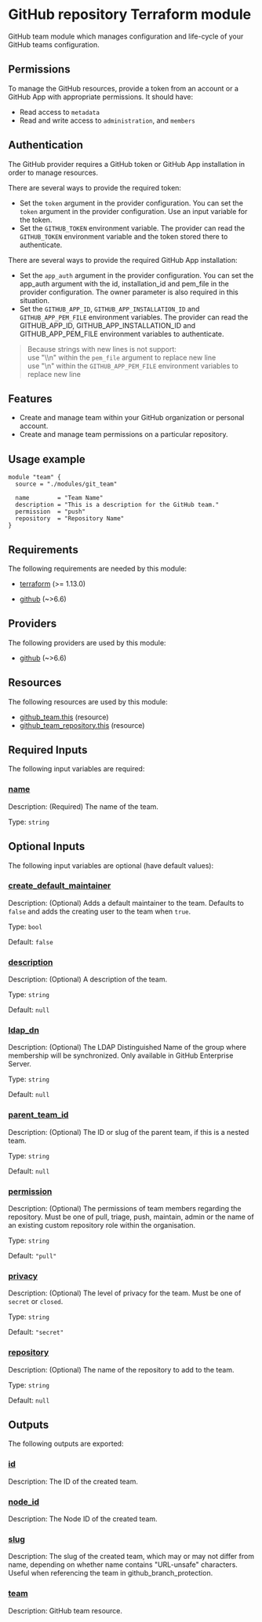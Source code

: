 # GitHub repository Terraform module

GitHub team module which manages configuration and life-cycle 
of your GitHub teams configuration.

## Permissions

To manage the GitHub resources, provide a token from an account or a GitHub App with 
appropriate permissions. It should have:

* Read access to `metadata`
* Read and write access to `administration`, and `members`

## Authentication

The GitHub provider requires a GitHub token or GitHub App installation in order to manage resources.

There are several ways to provide the required token:

- Set the `token` argument in the provider configuration. You can set the `token` argument in the provider configuration. Use an
input variable for the token.
- Set the `GITHUB_TOKEN` environment variable. The provider can read the `GITHUB_TOKEN` environment variable and the token stored there
to authenticate.

There are several ways to provide the required GitHub App installation:

- Set the `app_auth` argument in the provider configuration. You can set the app_auth argument with the id, installation_id and pem_file
in the provider configuration. The owner parameter is also required in this situation.
- Set the `GITHUB_APP_ID`, `GITHUB_APP_INSTALLATION_ID` and `GITHUB_APP_PEM_FILE` environment variables. The provider can read the GITHUB_APP_ID,
GITHUB_APP_INSTALLATION_ID and GITHUB_APP_PEM_FILE environment variables to authenticate.

> Because strings with new lines is not support:</br>
> use "\\\n" within the `pem_file` argument to replace new line</br>
> use "\n" within the `GITHUB_APP_PEM_FILE` environment variables to replace new line</br>

## Features

- Create and manage team within your GitHub organization or personal account.
- Create and manage team permissions on a particular repository.

## Usage example
```hcl
module "team" {
  source = "./modules/git_team"

  name        = "Team Name"
  description = "This is a description for the GitHub team."
  permission  = "push"
  repository  = "Repository Name"
}
```

<!-- BEGIN_TF_DOCS -->
## Requirements

The following requirements are needed by this module:

- <a name="requirement_terraform"></a> [terraform](#requirement\_terraform) (>= 1.13.0)

- <a name="requirement_github"></a> [github](#requirement\_github) (~>6.6)

## Providers

The following providers are used by this module:

- <a name="provider_github"></a> [github](#provider\_github) (~>6.6)

## Resources

The following resources are used by this module:

- [github_team.this](https://registry.terraform.io/providers/integrations/github/latest/docs/resources/team) (resource)
- [github_team_repository.this](https://registry.terraform.io/providers/integrations/github/latest/docs/resources/team_repository) (resource)

## Required Inputs

The following input variables are required:

### <a name="input_name"></a> [name](#input\_name)

Description: (Required) The name of the team.

Type: `string`

## Optional Inputs

The following input variables are optional (have default values):

### <a name="input_create_default_maintainer"></a> [create\_default\_maintainer](#input\_create\_default\_maintainer)

Description: (Optional) Adds a default maintainer to the team. Defaults to `false` and adds the creating user to the team when `true`.

Type: `bool`

Default: `false`

### <a name="input_description"></a> [description](#input\_description)

Description: (Optional) A description of the team.

Type: `string`

Default: `null`

### <a name="input_ldap_dn"></a> [ldap\_dn](#input\_ldap\_dn)

Description: (Optional) The LDAP Distinguished Name of the group where membership will be synchronized. Only available in GitHub Enterprise Server.

Type: `string`

Default: `null`

### <a name="input_parent_team_id"></a> [parent\_team\_id](#input\_parent\_team\_id)

Description: (Optional) The ID or slug of the parent team, if this is a nested team.

Type: `string`

Default: `null`

### <a name="input_permission"></a> [permission](#input\_permission)

Description: (Optional) The permissions of team members regarding the repository. Must be one of pull, triage, push, maintain, admin or the name of an existing custom repository role within the organisation.

Type: `string`

Default: `"pull"`

### <a name="input_privacy"></a> [privacy](#input\_privacy)

Description: (Optional) The level of privacy for the team. Must be one of `secret` or `closed`.

Type: `string`

Default: `"secret"`

### <a name="input_repository"></a> [repository](#input\_repository)

Description: (Optional) The name of the repository to add to the team.

Type: `string`

Default: `null`

## Outputs

The following outputs are exported:

### <a name="output_id"></a> [id](#output\_id)

Description: The ID of the created team.

### <a name="output_node_id"></a> [node\_id](#output\_node\_id)

Description: The Node ID of the created team.

### <a name="output_slug"></a> [slug](#output\_slug)

Description: The slug of the created team, which may or may not differ from name, depending on whether name contains "URL-unsafe" characters. Useful when referencing the team in github\_branch\_protection.

### <a name="output_team"></a> [team](#output\_team)

Description: GitHub team resource.
<!-- END_TF_DOCS -->